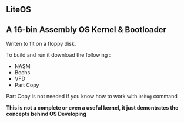 ## LiteOS

## A 16-bin Assembly OS Kernel & Bootloader

Writen to fit on a floppy disk.


To build and run it download the following :
- NASM
- Bochs
- VFD
- Part Copy

Part Copy is not needed if you know how to work with `Debug` command

**This is not a complete or even a useful kernel, it just demontrates the concepts behind OS Developing**
